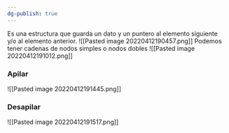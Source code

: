 ```yaml
---
dg-publish: true
---
```

Es una estructura que guarda un dato y un puntero al elemento siguiente y/o al elemento anterior.
![[Pasted image 20220412190457.png]]
Podemos tener cadenas de nodos simples o nodos dobles
![[Pasted image 20220412191012.png]]

### Apilar
![[Pasted image 20220412191445.png]]

### Desapilar
![[Pasted image 20220412191517.png]]